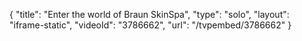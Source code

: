 {
    "title": "Enter the world of Braun SkinSpa",
    "type": "solo",
    "layout": "iframe-static",
    "videoId": "3786662",
    "url": "\/tvpembed\/3786662"
}